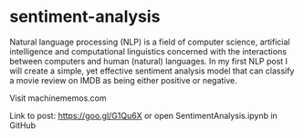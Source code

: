 # sentiment-analysis
Natural language processing (NLP) is a field of computer science, artificial intelligence and computational linguistics concerned with the interactions between computers and human (natural) languages. In my first NLP post I will create a simple, yet effective sentiment analysis model that can classify a movie review on IMDB as being either positive or negative.

Visit machinememos.com

Link to post: https://goo.gl/G1Qu6X or open SentimentAnalysis.ipynb in GitHub

